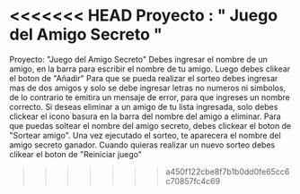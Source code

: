 <<<<<<< HEAD
Proyecto : " Juego del Amigo Secreto "
=======
Proyecto: "Juego del Amigo Secreto"
Debes ingresar el nombre de un amigo, en la barra
para escribir el nombre de tu amigo.
Luego debes clikear el boton de "Añadir"
Para que se pueda realizar el sorteo debes ingresar mas de 
dos amigos y solo se debe ingresar letras no numeros ni simbolos, de lo
contrario te emitira un mensaje de error, para que ingreses
un nombre correcto.
Si deseas eliminar a un amigo de tu lista ingresada, solo debes
clickear el icono basura en la barra del nombre del amigo a eliminar.
Para que puedas soltear el nombre del amigo secreto,
debes clickear el boton de "Sortear amigo". 
Una vez ejecutado el sorteo, te aparecera el nombre del amigo secreto ganador.
Cuando quieras realizar un nuevo sorteo debes clikear el boton de "Reiniciar juego"

>>>>>>> a450f122cbe8f7b1b0dd0fe65cc6c70857fc4c69

